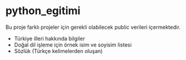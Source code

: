 # python_egitimi
Bu proje farklı projeler için gerekli olabilecek public verileri içermektedir.

* Türkiye illeri hakkında bilgiler
* Doğal dil işleme için örnek isim ve soyisim listesi
* Sözlük (Türkçe kelimelerden oluşan)
